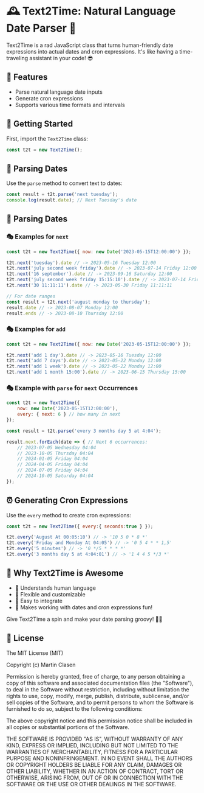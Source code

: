 # 🕰️ Text2Time: Natural Language Date Parser 🚀

Text2Time is a rad JavaScript class that turns human-friendly date expressions into actual dates and cron expressions. It's like having a time-traveling assistant in your code! 😎

## 🌟 Features

- Parse natural language date inputs
- Generate cron expressions
- Supports various time formats and intervals

## 🚀 Getting Started

First, import the `Text2Time` class:

```javascript
const t2t = new Text2Time();
```

## 🔮 Parsing Dates

Use the `parse` method to convert text to dates:

```javascript
const result = t2t.parse('next tuesday');
console.log(result.date); // Next Tuesday's date
```

## 🔮 Parsing Dates

### 🎭 Examples for `next`

```javascript
const t2t = new Text2Time({ now: new Date('2023-05-15T12:00:00') });

t2t.next('tuesday').date // -> 2023-05-16 Tuesday 12:00
t2t.next('july second week friday').date // -> 2023-07-14 Friday 12:00
t2t.next('16 september').date // -> 2023-09-16 Saturday 12:00
t2t.next('july second week friday 15:15:10').date // -> 2023-07-14 Friday 15:15:10
t2t.next('30 11:11:11').date // -> 2023-05-30 Friday 11:11:11

// For date ranges
const result = t2t.next('august monday to thursday');
result.date // -> 2023-08-07 Monday 12:00
result.ends // -> 2023-08-10 Thursday 12:00
```

### 🎭 Examples for `add`
```javascript
const t2t = new Text2Time({ now: new Date('2023-05-15T12:00:00') });

t2t.next('add 1 day').date // -> 2023-05-16 Tuesday 12:00
t2t.next('add 7 days').date // -> 2023-05-22 Monday 12:00
t2t.next('add 1 week').date // -> 2023-05-22 Monday 12:00
t2t.next('add 1 month 15:00').date // -> 2023-06-15 Thursday 15:00
```

### 🎭 Example with `parse` for `next` Occurrences
```javascript
const t2t = new Text2Time({
    now: new Date('2023-05-15T12:00:00'),
    every: { next: 6 } // how many in next
});

const result = t2t.parse('every 3 months day 5 at 4:04');

result.next.forEach(date => { // Next 6 occurrences:
    // 2023-07-05 Wednesday 04:04
    // 2023-10-05 Thursday 04:04
    // 2024-01-05 Friday 04:04
    // 2024-04-05 Friday 04:04
    // 2024-07-05 Friday 04:04
    // 2024-10-05 Saturday 04:04
});
```

## ⏰ Generating Cron Expressions

Use the `every` method to create cron expressions:

```javascript
const t2t = new Text2Time({ every:{ seconds:true } });

t2t.every('August At 00:05:10') // -> '10 5 0 * 8 *'
t2t.every('Friday and Monday At 04:05') // -> '0 5 4 * * 1,5'
t2t.every('5 minutes') // -> '0 */5 * * * *'
t2t.every('3 months day 5 at 4:04:01') // -> '1 4 4 5 */3 *'
```

## 🎉 Why Text2Time is Awesome

- 🧠 Understands human language
- 🔧 Flexible and customizable
- 🚀 Easy to integrate
- 🎨 Makes working with dates and cron expressions fun!

Give Text2Time a spin and make your date parsing groovy! 🕺💃

## 📄 License

The MIT License (MIT)

Copyright (c) Martin Clasen

Permission is hereby granted, free of charge, to any person obtaining a copy of this software and associated documentation files (the "Software"), to deal in the Software without restriction, including without limitation the rights to use, copy, modify, merge, publish, distribute, sublicense, and/or sell copies of the Software, and to permit persons to whom the Software is furnished to do so, subject to the following conditions:

The above copyright notice and this permission notice shall be included in all copies or substantial portions of the Software.

THE SOFTWARE IS PROVIDED "AS IS", WITHOUT WARRANTY OF ANY KIND, EXPRESS OR IMPLIED, INCLUDING BUT NOT LIMITED TO THE WARRANTIES OF MERCHANTABILITY, FITNESS FOR A PARTICULAR PURPOSE AND NONINFRINGEMENT. IN NO EVENT SHALL THE AUTHORS OR COPYRIGHT HOLDERS BE LIABLE FOR ANY CLAIM, DAMAGES OR OTHER LIABILITY, WHETHER IN AN ACTION OF CONTRACT, TORT OR OTHERWISE, ARISING FROM, OUT OF OR IN CONNECTION WITH THE SOFTWARE OR THE USE OR OTHER DEALINGS IN THE SOFTWARE.